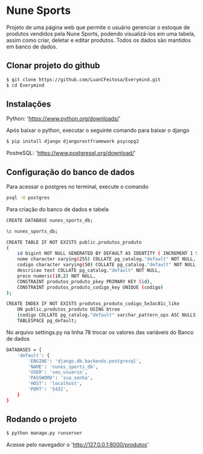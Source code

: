 # Nune Sports
Projeto de uma página web que permite o usuário gerenciar o estoque de produtos vendidos pela Nune Sports, podendo visualizá-los em uma tabela, assim como criar, deletar e editar produtos. Todos os dados são mantidos em banco de dados.
## Clonar projeto do github
```sh
$ git clone https://github.com/LuanCFeitosa/Everymind.git
$ cd Everymind
```

## Instalações

Python: 'https://www.python.org/downloads/'

Após baixar o python, executar o seguinte comando para baixar o django
```sh
$ pip install django djangorestframework psycopg2
```
PostreSQL: 'https://www.postgresql.org/download/'



## Configuração do banco de dados
Para acessar o postgres no terminal, execute o comando
```sh
psql -U postgres
```
Para criação do banco de dados e tabela
```sh
CREATE DATABASE nunes_sports_db;

\c nunes_sports_db;

CREATE TABLE IF NOT EXISTS public.produtos_produto
(
    id bigint NOT NULL GENERATED BY DEFAULT AS IDENTITY ( INCREMENT 1 START 1 MINVALUE 1 MAXVALUE 9223372036854775807 CACHE 1 ),
    nome character varying(255) COLLATE pg_catalog."default" NOT NULL,
    codigo character varying(50) COLLATE pg_catalog."default" NOT NULL,
    descricao text COLLATE pg_catalog."default" NOT NULL,
    preco numeric(10,2) NOT NULL,
    CONSTRAINT produtos_produto_pkey PRIMARY KEY (id),
    CONSTRAINT produtos_produto_codigo_key UNIQUE (codigo)
);

CREATE INDEX IF NOT EXISTS produtos_produto_codigo_5e3ac81c_like
    ON public.produtos_produto USING btree
    (codigo COLLATE pg_catalog."default" varchar_pattern_ops ASC NULLS LAST)
    TABLESPACE pg_default;    
```

No arquivo settings.py na linha 78 trocar os valores das variáveis do Banco de dados

```sh
DATABASES = {
    'default': {
        'ENGINE': 'django.db.backends.postgresql',
        'NAME': 'nunes_sports_db',
        'USER': 'seu_usuario',
        'PASSWORD': 'sua_senha',
        'HOST': 'localhost',
        'PORT': '5432',
    }
}
```
## Rodando o projeto
```sh
$ python manage.py runserver
```
Acesse pelo navegador o 'http://127.0.0.1:8000/produtos'
